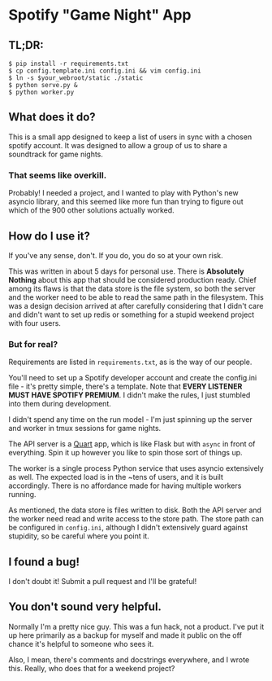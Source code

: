 # Spotify "Game Night" App
## TL;DR:
```
$ pip install -r requirements.txt
$ cp config.template.ini config.ini && vim config.ini
$ ln -s $your_webroot/static ./static
$ python serve.py &
$ python worker.py
```

## What does it do?
This is a small app designed to keep a list of users in sync with a chosen spotify account. It was designed to allow a group of us to share a soundtrack for game nights.

### That seems like overkill.
Probably! I needed a project, and I wanted to play with Python's new asyncio library, and this seemed like more fun than trying to figure out which of the 900 other solutions actually worked.

## How do I use it?
If you've any sense, don't. If you do, you do so at your own risk.

This was written in about 5 days for personal use. There is **Absolutely Nothing** about this app that should be considered production ready. Chief among its flaws is that the data store is the file system, so both the server and the worker need to be able to read the same path in the filesystem. This was a design decision arrived at after carefully considering that I didn't care and didn't want to set up redis or something for a stupid weekend project with four users. 

### But for real?
Requirements are listed in `requirements.txt`, as is the way of our people.

You'll need to set up a Spotify developer account and create the config.ini file - it's pretty simple, there's a template. Note that **EVERY LISTENER MUST HAVE SPOTIFY PREMIUM**. I didn't make the rules, I just stumbled into them during development.

I didn't spend any time on the run model - I'm just spinning up the server and worker in tmux sessions for game nights. 

The API server is a [Quart](https://gitlab.com/pgjones/quart) app, which is like Flask but with `async` in front of everything. Spin it up however you like to spin those sort of things up.

The worker is a single process Python service that uses asyncio extensively as well. The expected load is in the ~tens of users, and it is built accordingly. There is no affordance made for having multiple workers running.

As mentioned, the data store is files written to disk. Both the API server and the worker need read and write access to the store path. The store path can be configured in `config.ini`, although I didn't extensively guard against stupidity, so be careful where you point it.

## I found a bug!
I don't doubt it! Submit a pull request and I'll be grateful!

## You don't sound very helpful.
Normally I'm a pretty nice guy. This was a fun hack, not a product. I've put it up here primarily as a backup for myself and made it public on the off chance it's helpful to someone who sees it.

Also, I mean, there's comments and docstrings everywhere, and I wrote this. Really, who does that for a weekend project?